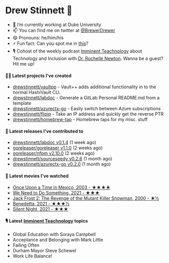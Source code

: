 
# Drew Stinnett 👋

- 🔭 I’m currently working at Duke University
- 📫 You can find me on twitter at [@BrewerDrewer](https://twitter.com/BrewerDrewer)
- 😄 Pronouns: he/him/his
- ⚡ Fun fact: Can you spot me in [this](https://www.youtube.com/watch?v=oL9WnB0qHBA)?
- 🎙 Cohost of the weekly podcast [Imminent Teachnology](https://podcast.imminentteachnology.com/) about Technology and Inclusion with [Dr. Rochelle Newton](https://www.linkedin.com/in/drrochellenewton/). Wanna be a guest? Hit me up!

#### 👨‍💻 Latest projects I've created
- [drewstinnett/vaultpp](https://github.com/drewstinnett/vaultpp) - Vault&#43;&#43; adds additional functionality in to the normal HashiVault CLI.
- [drewstinnett/labdoc](https://github.com/drewstinnett/labdoc) - Generate a GitLab Personal README.md from a template
- [drewstinnett/azurectx-go](https://github.com/drewstinnett/azurectx-go) - Easily switch between Azure subscriptions
- [drewstinnett/flipip](https://github.com/drewstinnett/flipip) - Take an IP address and quickly get the reverse PTR
- [drewstinnett/homebrew-tap](https://github.com/drewstinnett/homebrew-tap) - Homebrew taps for my misc. stuff

#### 🚀 Latest releases I've contributed to
- [drewstinnett/labdoc v0.1.4](https://github.com/drewstinnett/labdoc/releases/tag/v0.1.4) (1 week ago)
- [goreleaser/goreleaser v1.1.0](https://github.com/goreleaser/goreleaser/releases/tag/v1.1.0) (2 weeks ago)
- [goreleaser/nfpm v2.10.0](https://github.com/goreleaser/nfpm/releases/tag/v2.10.0) (2 weeks ago)
- [drewstinnett/sourceseedy v0.2.6](https://github.com/drewstinnett/sourceseedy/releases/tag/v0.2.6) (1 month ago)
- [drewstinnett/azurectx-go v0.2.0](https://github.com/drewstinnett/azurectx-go/releases/tag/v0.2.0) (1 month ago)

#### 🍿 Latest movies I've watched
- [Once Upon a Time in Mexico, 2003 - ★★★★](https://letterboxd.com/mondodrew/film/once-upon-a-time-in-mexico/)
- [We Need to Do Something, 2021 - ★★★](https://letterboxd.com/mondodrew/film/we-need-to-do-something/)
- [Jack Frost 2: The Revenge of the Mutant Killer Snowman, 2000 - ★½](https://letterboxd.com/mondodrew/film/jack-frost-2-the-revenge-of-the-mutant-killer-snowman/)
- [Benedetta, 2021 - ★★★½](https://letterboxd.com/mondodrew/film/benedetta/)
- [Silent Night, 2021 - ★★★](https://letterboxd.com/mondodrew/film/silent-night-2021/)

#### 🎙 Latest [Imminent Teachnology](https://podcast.imminentteachnology.com/) topics
- Global Education with Soraya Campbell
- Acceptance and Belonging with Mark Little
- Failing Often
- Durham Mayor Steve Schewel
- Work Life Balance!